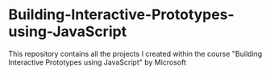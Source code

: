 # Building-Interactive-Prototypes-using-JavaScript
This repository contains all the projects I created within the course "Building Interactive Prototypes using JavaScript" by Microsoft
